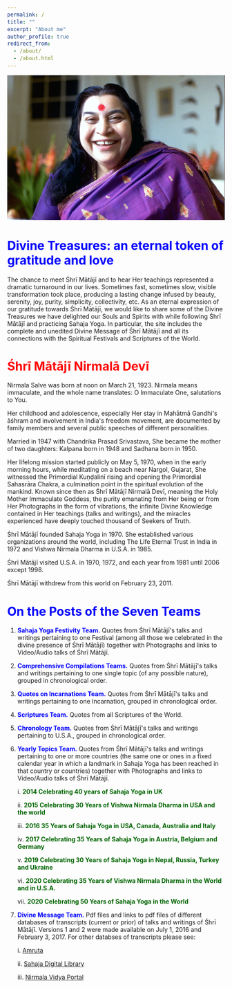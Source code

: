 ```yaml
---
permalink: /
title: ""
excerpt: "About me"
author_profile: true
redirect_from: 
  - /about/
  - /about.html
---
```


![PICTURE 1](/images/HHShriMatajiNirmalDevi.jpg)

**<font color="blue">Divine Treasures: an eternal token of gratitude and love</font>**
======

The chance to meet Śhrī Mātājī and to hear Her teachings represented a dramatic turnaround in our lives. Sometimes fast, sometimes slow, visible transformation took place, producing a lasting change infused by beauty, serenity, joy, purity, simplicity, collectivity, etc. As an eternal expression of our gratitude towards Śhrī Mātājī, we would like to share some of the Divine Treasures we have delighted our Souls and Spirits with while following Śhrī Mātājī and practicing Sahaja Yoga. In particular, the site includes the complete and unedited Divine Message of Śhrī Mātājī and all its connections with the Spiritual Festivals and Scriptures of the World.


**<font color="red">Śhrī Mātājī Nirmalā Devī</font>**
======

Nirmala Salve was born at noon on March 21, 1923. Nirmala means immaculate, and the whole name translates: O Immaculate One, salutations to You.

Her childhood and adolescence, especially Her stay in Mahātmā Gandhi's āśhram and involvement in India's freedom movement, are documented by family members and several public speeches of different personalities. 

Married in 1947 with Chandrika Prasad Srivastava, She became the mother of two daughters: Kalpana born in 1948 and Sadhana born in 1950. 

Her lifelong mission started publicly on May 5, 1970, when in the early morning hours, while meditating on a beach near Nargol, Gujarat, She witnessed the Primordial Kuṇḍalinī rising and opening the Primordial Sahasrāra Chakra, a culmination point in the spiritual evolution of the mankind. Known since then as Śhrī Mātājī Nirmalā Devī, meaning the Holy Mother Immaculate Goddess, the purity emanating from Her being or from Her Photographs in the form of vibrations, the infinite Divine Knowledge contained in Her teachings (talks and writings), and the miracles experienced have deeply touched thousand of Seekers of Truth. 

Śhrī Mātājī founded Sahaja Yoga in 1970. She established various organizations around the world, including The Life Eternal Trust in India in 1972 and Vishwa Nirmala Dharma in U.S.A. in 1985. 

Śhrī Mātājī visited U.S.A. in 1970, 1972, and each year from 1981 until 2006 except 1998. 

Śhrī Mātājī withdrew from this world on February 23, 2011. 

**<font color="blue">On the Posts of the Seven Teams</font>**
======

1. **<font color="blue">Sahaja Yoga Festivity Team.</font>** Quotes from  Śhrī Mātājī's talks and writings pertaining to one Festival (among all those we celebrated in the divine presence of Śhrī Mātājī) together with Photographs and links to Video/Audio talks of Śhrī Mātājī.  

2. **<font color="blue">Comprehensive Compilations Teams.</font>** Quotes from  Śhrī Mātājī's talks and writings pertaining to one single topic (of any possible nature), grouped in chronological order.  

4. **<font color="blue">Quotes on Incarnations Team.</font>** Quotes from  Śhrī Mātājī's talks and writings pertaining to one Incarnation, grouped in chronological order.  

4. **<font color="blue">Scriptures Team.</font>** Quotes from all Scriptures of the World.

5. **<font color="blue">Chronology Team.</font>** Quotes from  Śhrī Mātājī's talks and writings pertaining to U.S.A., grouped in chronological order. 

6. **<font color="blue">Yearly Topics Team.</font>** Quotes from  Śhrī Mātājī's talks and writings pertaining to one or more countries (the same one or ones in a fixed calendar year in which a landmark in Sahaja Yoga has been reached in that  country or countries) together with Photographs and links to Video/Audio talks of Śhrī Mātājī.  

    i. **<font color="DarkGreen">2014 Celebrating 40 years of Sahaja Yoga in UK</font>**

    ii. **<font color="DarkGreen">2015 Celebrating 30 Years of Vishwa Nirmala Dharma in USA and the world</font>**

    iii. **<font color="DarkGreen">2016 35 Years of Sahaja Yoga in USA, Canada, Australia and Italy</font>**

    iv. **<font color="DarkGreen">2017 Celebrating 35 Years of Sahaja Yoga in Austria, Belgium and Germany</font>**

    v. **<font color="DarkGreen">2019 Celebrating 30 Years of Sahaja Yoga in Nepal, Russia, Turkey and Ukraine</font>**

    vi. **<font color="DarkGreen">2020 Celebrating 35 Years of Vishwa Nirmala Dharma in the World and in U.S.A.</font>**

    vii. **<font color="DarkGreen">2020 Celebrating 50 Years of Sahaja Yoga in the World</font>**


7. **<font color="blue">Divine Message Team.</font>** Pdf files and links to pdf files of different databases of transcripts (current or prior) of talks and writings of Śhrī Mātājī. Versions 1 and 2 were made available on July 1, 2016 and February 3, 2017. For other databses of transcripts please see:


    i. <a href="https://www.amruta.org/transcripts-and-translations/"> Amruta</a>

    ii. <a href="https://library.sahajaworld.org/"> Sahaja Digital Library</a>

    iii. <a href="https://www.nirmalavidya.org/en/"> Nirmala Vidya Portal</a>




